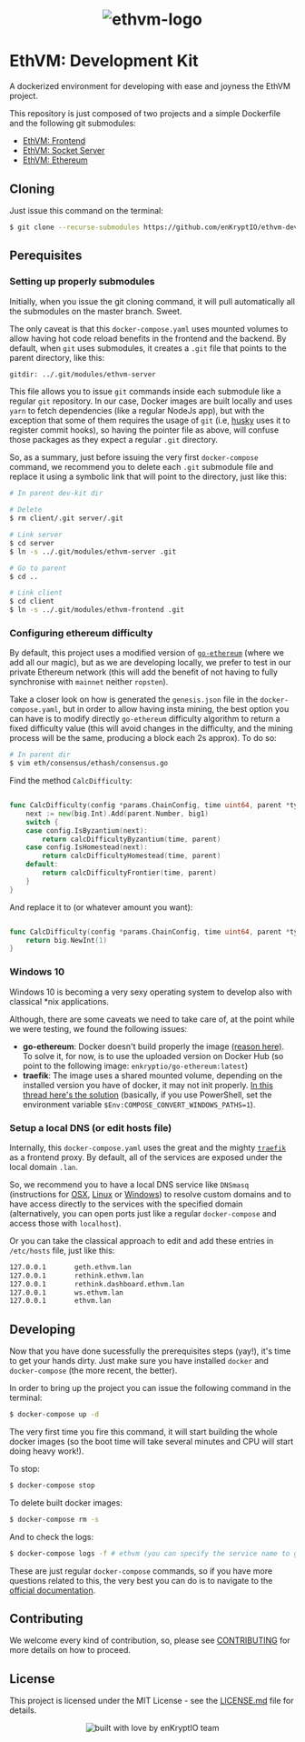 <div align="center">
  <h1>
    <img src="https://raw.githubusercontent.com/enKryptIO/ethvm-dev-kit/master/assets/logo.png" alt="ethvm-logo">
  </h1>
</div>

# EthVM: Development Kit

A dockerized environment for developing with ease and joyness the EthVM project.

This repository is just composed of two projects and a simple Dockerfile and the following git submodules:

- [EthVM: Frontend](https://github.com/enKryptIO/ethvm)
- [EthVM: Socket Server](https://github.com/enKryptIO/ethvm-socket-server)
- [EthVM: Ethereum](https://github.com/enKryptIO/go-ethereum)

## Cloning

Just issue this command on the terminal:

```sh
$ git clone --recurse-submodules https://github.com/enKryptIO/ethvm-dev-kit
```

## Perequisites

### Setting up properly submodules

Initially, when you issue the git cloning command, it will pull automatically all the submodules on the master branch. Sweet.

The only caveat is that this `docker-compose.yaml` uses mounted volumes to allow having hot code reload benefits in the frontend and the backend. By default, when `git` uses submodules, it creates a `.git` file that points to the parent directory, like this:

```txt
gitdir: ../.git/modules/ethvm-server
```

This file allows you to issue `git` commands inside each submodule like a regular `git` repository. In our case, Docker images are built locally and uses `yarn` to fetch dependencies (like a regular NodeJs app), but with the exception that some of them requires the usage of `git` (i.e, [husky](https://github.com/husky/husky) uses it to register commit hooks), so having the pointer file as above, will confuse those packages as they expect a regular `.git` directory. 

So, as a summary, just before issuing the very first `docker-compose` command, we recommend you to delete each `.git` submodule file and replace it using a symbolic link that will point to the directory, just like this:

```sh
# In parent dev-kit dir

# Delete
$ rm client/.git server/.git

# Link server
$ cd server
$ ln -s ../.git/modules/ethvm-server .git

# Go to parent
$ cd ..

# Link client
$ cd client
$ ln -s ../.git/modules/ethvm-frontend .git
```

### Configuring ethereum difficulty

By default, this project uses a modified version of [`go-ethereum`](https://github.com/enKryptIO/go-ethereum) (where we add all our magic), but as we are developing locally, we prefer to test in our private Ethereum network (this will add the benefit of not having to fully synchronise with `mainnet` neither `ropsten`).

Take a closer look on how is generated the `genesis.json` file in the `docker-compose.yaml`, but in order to allow having insta mining, the best option you can have is to modify directly `go-ethereum` difficulty algorithm to return a fixed difficulty value (this will avoid changes in the difficulty, and the mining process will be the same, producing a block each 2s approx). To do so:

```sh
# In parent dir
$ vim eth/consensus/ethash/consensus.go
```

Find the method `CalcDifficulty`:

```go

func CalcDifficulty(config *params.ChainConfig, time uint64, parent *types.Header) *big.Int {
	next := new(big.Int).Add(parent.Number, big1)
	switch {
	case config.IsByzantium(next):
		return calcDifficultyByzantium(time, parent)
	case config.IsHomestead(next):
		return calcDifficultyHomestead(time, parent)
	default:
		return calcDifficultyFrontier(time, parent)
	}
}
```

And replace it to (or whatever amount you want):

```go

func CalcDifficulty(config *params.ChainConfig, time uint64, parent *types.Header) *big.Int {
	return big.NewInt(1)
}
```

### Windows 10

Windows 10 is becoming a very sexy operating system to develop also with classical *nix applications. 

Although, there are some caveats we need to take care of, at the point while we were testing, we found the following issues:

* **go-ethereum**: Docker doesn't build properly the image [(reason here)](https://github.com/ethereum/go-ethereum/issues/16828). To solve it, for now, is to use the uploaded version on Docker Hub (so point to the following image: `enkryptio/go-ethereum:latest`)
* **traefik**: The image uses a shared mounted volume, depending on the installed version you have of docker, it may not init properly. [In this thread here's the solution](https://github.com/docker/for-win/issues/1829) (basically, if you use PowerShell, set the environment variable `$Env:COMPOSE_CONVERT_WINDOWS_PATHS=1`).

### Setup a local DNS (or edit hosts file)

Internally, this `docker-compose.yaml` uses the great and the mighty [`traefik`](https://traefik.io/) as a frontend proxy. By default, all of the services are exposed under the local domain `.lan`.

So, we recommend you to have a local DNS service like `DNSmasq` (instructions for [OSX](https://gist.github.com/ogrrd/5831371), [Linux](https://wiki.archlinux.org/index.php/dnsmasq) or [Windows](http://www.orbitale.io/2017/12/05/setup-a-dnsmasq-equivalent-on-windows-with-acrylic.html)) to resolve custom domains and to have access directly to the services with the specified domain (alternatively, you can open ports just like a regular `docker-compose` and access those with `localhost`).

Or you can take the classical approach to edit and add these entries in `/etc/hosts` file, just like this:

```sh
127.0.0.1       geth.ethvm.lan
127.0.0.1       rethink.ethvm.lan
127.0.0.1       rethink.dashboard.ethvm.lan
127.0.0.1       ws.ethvm.lan
127.0.0.1       ethvm.lan
```

## Developing

Now that you have done sucessfully the prerequisites steps (yay!), it's time to get your hands dirty. Just make sure you have installed `docker` and `docker-compose` (the more recent, the better).

In order to bring up the project you can issue the following command in the terminal:

```sh
$ docker-compose up -d
```

The very first time you fire this command, it will start building the whole docker images (so the boot time will take several minutes and CPU will start doing heavy work!).

To stop:

```sh
$ docker-compose stop
```

To delete built docker images:

```sh
$ docker-compose rm -s
```

And to check the logs:

```sh
$ docker-compose logs -f # ethvm (you can specify the service name to gather specific logs also)
```

These are just regular `docker-compose` commands, so if you have more questions related to this, the very best you can do is to navigate to the [official documentation](https://docs.docker.com/compose/).

## Contributing

We welcome every kind of contribution, so, please see [CONTRIBUTING](.github/CONTRIBUTING.md) for more details on how to proceed.

## License

This project is licensed under the MIT License - see the [LICENSE.md](LICENSE.md) file for details.

<div align="center">
  <img src="https://forthebadge.com/images/badges/built-with-love.svg" alt="built with love by enKryptIO team" />
</div>
